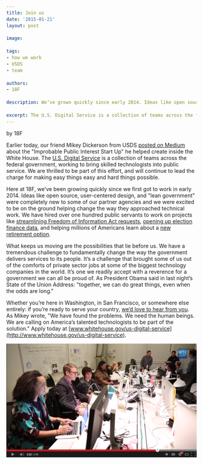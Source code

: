 ```yaml
---
title: Join us
date: '2015-01-21'
layout: post

image: 

tags: 
- how we work
- USDS
- team

authors: 
- 18F

description: We’ve grown quickly since early 2014. Ideas like open source, user-centered design, and “lean government” were completely new to some of our partner agencies and proud as we are of what we’ve accomplished, what keeps us moving are the possibilities that lie before us. If you're ready to serve your country, join us.

excerpt: The U.S. Digital Service is a collection of teams across the federal government, working to bring skilled technologists into public service. We are thrilled to be part of this effort, and will continue to lead the charge for making easy things easy and hard things possible.
--- 
```

by 18F

Earlier today, our friend Mikey Dickerson from USDS [posted on Medium](https://medium.com/@USDigitalService/an-improbable-public-interest-start-up-6f9a54712411) about the "Improbable Public Interest Start Up" he helped create inside the White House. The [U.S. Digital Service](http://wh.gov/usds) is a collection of teams across the federal government, working to bring skilled technologists into public service. We are thrilled to be part of this effort, and will continue to lead the charge for making easy things easy and hard things possible.

Here at 18F, we’ve been growing quickly since we first got to work in early 2014. Ideas like open source, user-centered design, and "lean government" were completely new to some of our partner agencies and we were excited to be on the ground helping change the way they approached technical work. We have hired over one hundred public servants to work on projects like [streamlining](https://www.google.com/url?q=https%3A%2F%2Fgithub.com%2F18F%2Ffoia-hub&sa=D&sntz=1&usg=AFQjCNFq8WUsYCy0xUxn0y9oEwo5SqduXg)[ Freedom of Information Act requests](https://www.google.com/url?q=https%3A%2F%2Fgithub.com%2F18F%2Ffoia-hub&sa=D&sntz=1&usg=AFQjCNFq8WUsYCy0xUxn0y9oEwo5SqduXg), [opening up election finance data](https://www.google.com/url?q=https%3A%2F%2F18f.gsa.gov%2F2014%2F08%2F21%2Fcreating-an-open-fec%2F&sa=D&sntz=1&usg=AFQjCNH2HzvHXtpm-Efp1lZORzFpl8mSJA), and helping millions of Americans learn about a [new retirement option](https://www.google.com/url?q=https%3A%2F%2Fmyra.treasury.gov&sa=D&sntz=1&usg=AFQjCNHcagiNxikVXhRccHSP2Xfg9XkNCw).

What keeps us moving are the possibilities that lie before us. We have a tremendous challenge to fundamentally change the way the government delivers services to its people. It’s a challenge that brought some of us out of the comforts of private sector jobs at some of the biggest technology companies in the world. It’s one we readily accept with a reverence for a government we can all be proud of. As President Obama said in last night’s State of the Union Address: "together, we can do great things, even when the odds are long."

Whether you’re here in Washington, in San Francisco, or somewhere else entirely: if you’re ready to serve your country, [we’d love to hear from you](mailto:join18f@gsa.gov). As Mikey wrote, "We have found the problems. We need the human beings. We are calling on America’s talented technologists to be part of the solution." Apply today at [www.whitehouse.gov/us-digital-service](http://www.whitehouse.gov/us-digital-service). 

<a title="USDS Video on YouTube." href="http://youtu.be/GMt0wH-twkE" ><img alt="The US Digital Service hard at work" src="/assets/images/2015/01/usds.png" /></a>